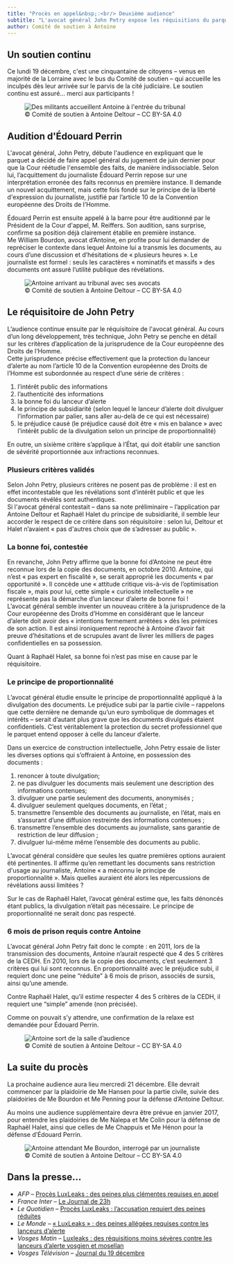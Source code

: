 ```yaml
---
title: "Procès en appel&nbsp;:<br/> Deuxième audience"
subtitle: "L'avocat général John Petry expose les réquisitions du parquet Luxembourgeois"
author: Comité de soutien à Antoine
---
```


## Un soutien continu

Ce lundi 19 décembre, c'est une cinquantaine de citoyens – venus en majorité de la Lorraine avec le bus du Comité de soutien – qui accueille les inculpés dès leur arrivée sur le parvis de la cité judiciaire. Le soutien continu est assuré… merci aux participants !

<figure>
  <img src="/images/news/2016-12-20-mobilisation.jpg" alt="Des militants accueillent Antoine à l'entrée du tribunal"/>
  <figcaption>&copy; Comité de soutien à Antoine Deltour – CC BY-SA 4.0</figcaption>
</figure>

## Audition d'Édouard Perrin

L'avocat général, John Petry, débute l'audience en expliquant que le parquet a décidé de faire appel général du jugement de juin dernier pour que la Cour réétudie l'ensemble des faits, de manière indissociable. Selon lui, l’acquittement du journaliste Édouard Perrin repose sur une interprétation erronée des faits reconnus en première instance. Il demande un nouvel acquittement, mais cette fois fondé sur le principe de la liberté d'expression du journaliste, justifié par l’article 10 de la Convention européenne des Droits de l’Homme.

Édouard Perrin est ensuite appelé à la barre pour être auditionné par le Président de la Cour d'appel, M. Reiffers. Son audition, sans surprise, confirme sa position déjà clairement établie en première instance. Me William Bourdon, avocat d’Antoine, en profite pour lui demander de repréciser le contexte dans lequel Antoine lui a transmis les documents, au cours d’une discussion et d’hésitations de « plusieurs heures ». Le journaliste est formel : seuls les caractères « nominatifs et massifs » des documents ont assuré l’utilité publique des révélations.

<figure>
  <img src="/images/news/2016-12-20-antoine-bourdon-penning.jpg" alt="Antoine arrivant au tribunal avec ses avocats"/>
  <figcaption>&copy; Comité de soutien à Antoine Deltour – CC BY-SA 4.0</figcaption>
</figure>

## Le réquisitoire de John Petry

L’audience continue ensuite par le réquisitoire de l'avocat général. Au cours d’un long développement, très technique, John Petry se penche en détail sur les critères d’application de la jurisprudence de la Cour européenne des Droits de l’Homme.  
Cette jurisprudence précise effectivement que la protection du lanceur d’alerte au nom l’article 10 de la Convention européenne des Droits de l’Homme est subordonnée au respect d’une série de critères :

1. l’intérêt public des informations
2. l’authenticité des informations
3. la bonne foi du lanceur d’alerte
4. le principe de subsidiarité (selon lequel le lanceur d’alerte doit divulguer l’information par palier, sans aller au-delà de ce qui est nécessaire)
5. le préjudice causé (le préjudice causé doit être « mis en balance » avec l’intérêt public de la divulgation selon un principe de proportionnalité)

En outre, un sixième critère s’applique à l’État, qui doit établir une sanction de sévérité proportionnée aux infractions reconnues.

### Plusieurs critères validés

Selon John Petry, plusieurs critères ne posent pas de problème : il est en effet incontestable que les révélations sont d’intérêt public et que les documents révélés sont authentiques.  
Si l'avocat général contestait – dans sa note préliminaire – l’application par Antoine Deltour et Raphaël Halet du principe de subsidiarité, il semble leur accorder le respect de ce critère dans son réquisitoire : selon lui, Deltour et Halet n’avaient « pas d'autres choix que de s’adresser au public ».

### La bonne foi, contestée

En revanche, John Petry affirme que la bonne foi d’Antoine ne peut être reconnue lors de la copie des documents, en octobre 2010. Antoine, qui n’est « pas expert en fiscalité », se serait approprié les documents « par opportunité ». Il concède une « attitude critique vis-à-vis de l’optimisation fiscale », mais pour lui, cette simple « curiosité intellectuelle » ne représente pas la démarche d’un lanceur d’alerte de bonne foi !  
L’avocat général semble inventer un nouveau critère à la jurisprudence de la Cour européenne des Droits d’Homme en considérant que le lanceur d’alerte doit avoir des « intentions fermement arrêtées » dès les prémices de son action. Il est ainsi ironiquement reproché à Antoine d’avoir fait preuve d’hésitations et de scrupules avant de livrer les milliers de pages confidentielles en sa possession.

Quant à Raphaël Halet, sa bonne foi n’est pas mise en cause par le réquisitoire.

### Le principe de proportionnalité

L’avocat général étudie ensuite le principe de proportionnalité appliqué à la divulgation des documents. Le préjudice subi par la partie civile – rappelons que cette dernière ne demande qu’un euro symbolique de dommages et intérêts – serait d’autant plus grave que les documents divulgués étaient confidentiels. C’est véritablement la protection du secret professionnel que le parquet entend opposer à celle du lanceur d’alerte.

Dans un exercice de construction intellectuelle, John Petry essaie de lister les diverses options qui s’offraient à Antoine, en possession des documents :

1. renoncer à toute divulgation;
2. ne pas divulguer les documents mais seulement une description des informations contenues;
3. divulguer une partie seulement des documents, anonymisés ;
4. divulguer seulement quelques documents, en l’état ;
5. transmettre l’ensemble des documents au journaliste, en l’état, mais en s’assurant d’une diffusion restreinte des informations contenues ;
6. transmettre l’ensemble des documents au journaliste, sans garantie de restriction de leur diffusion ;
7. divulguer lui-même même l’ensemble des documents au public.

L’avocat général considère que seules les quatre premières options auraient été pertinentes. Il affirme qu’en remettant les documents sans restriction d'usage au journaliste, Antoine « a méconnu le principe de proportionnalité ». Mais quelles auraient été alors les répercussions de révélations aussi limitées ?

Sur le cas de Raphaël Halet, l’avocat général estime que, les faits dénoncés étant publics, la divulgation n’était pas nécessaire. Le principe de proportionnalité ne serait donc pas respecté.

### 6 mois de prison requis contre Antoine

L’avocat général John Petry fait donc le compte : en 2011, lors de la transmission des documents, Antoine n’aurait respecté que 4 des 5 critères de la CEDH. En 2010, lors de la copie des documents, c’est seulement 3 critères qui lui sont reconnus. En proportionnalité avec le préjudice subi, il requiert donc une peine “réduite” à 6 mois de prison, associés de sursis, ainsi qu’une amende.

Contre Raphaël Halet, qu’il estime respecter 4 des 5 critères de la CEDH, il requiert une “simple” amende (non précisée).

Comme on pouvait s’y attendre, une confirmation de la relaxe est demandée pour Édouard Perrin.

<figure>
  <img src="/images/news/2016-12-20-antoine.jpg" alt="Antoine sort de la salle d’audience"/>
  <figcaption>&copy; Comité de soutien à Antoine Deltour – CC BY-SA 4.0</figcaption>
</figure>

## La suite du procès

La prochaine audience aura lieu mercredi 21 décembre. Elle devrait commencer par la plaidoirie de Me Hansen pour la partie civile, suivie des plaidoiries de Me Bourdon et Me Penning pour la défense d’Antoine Deltour.

Au moins une audience supplémentaire devra être prévue en janvier 2017, pour entendre les plaidoiries de Me Nalepa et Me Colin pour la défense de Raphaël Halet, ainsi que celles de Me Chappuis et Me Hénon pour la défense d’Édouard Perrin.

<figure>
  <img src="/images/news/2016-12-20-antoine-bourdon.jpg" alt="Antoine attendant Me Bourdon, interrogé par un journaliste"/>
  <figcaption>&copy; Comité de soutien à Antoine Deltour – CC BY-SA 4.0</figcaption>
</figure>

## Dans la presse…

- _AFP_ – [Procès LuxLeaks : des peines plus clémentes requises en appel ](http://www.lexpress.fr/actualites/1/monde/luxleaks-en-appel-peines-plus-clementes-requises_1861940.html)
- _France Inter_ – [Le Journal de 23h](https://www.franceinter.fr/emissions/le-journal-de-23h/le-journal-de-23h-19-decembre-2016)
- _Le Quotidien_ – [Procès LuxLeaks : l’accusation requiert des peines réduites](http://www.lequotidien.lu/affaire-luxleaks/proces-luxleaks-laccusation-requiert-des-peines-reduites/)
- _Le Monde_ – [« LuxLeaks » : des peines allégées requises contre les lanceurs d’alerte](http://www.lemonde.fr/europe/article/2016/12/19/luxleaks-des-peines-allegees-requises-contre-les-lanceurs-d-alerte_5051394_3214.html)
- _Vosges Matin_ – [Luxleaks : des réquisitions moins sévères contre les lanceurs d’alerte vosgien et mosellan](http://www.vosgesmatin.fr/justice/2016/12/20/luxleaks-des-requisitions-moins-severes-contre-les-lanceurs-d-alerte-vosgien-et-mosellan)
- _Vosges Télévision_ – [Journal du 19 décembre](http://www.vosgesmatin.fr/justice/2016/12/20/luxleaks-des-requisitions-moins-severes-contre-les-lanceurs-d-alerte-vosgien-et-mosellan)
